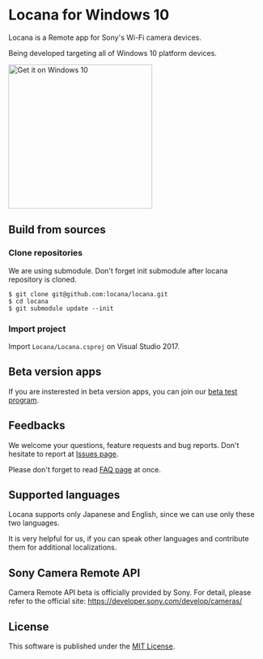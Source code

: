 Locana for Windows 10
===

Locana is a Remote app for Sony's Wi-Fi camera devices.

Being developed targeting all of Windows 10 platform devices.

<a href="https://www.microsoft.com/store/apps/9nblggh2t6h1?ocid=badge">
<img src="https://assets.windowsphone.com/f2f77ec7-9ba9-4850-9ebe-77e366d08adc/English_Get_it_Win_10_InvariantCulture_Default.png" width="284" alt="Get it on Windows 10" />
</a>

## Build from sources

### Clone repositories

We are using submodule. Don't forget init submodule after locana repository is cloned.

```console
$ git clone git@github.com:locana/locana.git
$ cd locana
$ git submodule update --init
```

### Import project

Import `Locana/Locana.csproj` on Visual Studio 2017.

## Beta version apps

If you are insterested in beta version apps,
you can join our [beta test program](http://locana.github.io/win10_uwp.html).

## Feedbacks

We welcome your questions, feature requests and bug reports.
Don't hesitate to report at [Issues page](https://github.com/locana/locana/issues).

Please don't forget to read [FAQ page](http://locana.github.io/locana_faq.html) at once.

## Supported languages

Locana supports only Japanese and English, since we can use only these two languages.

It is very helpful for us,
if you can speak other languages and contribute them for additional localizations.

## Sony Camera Remote API

Camera Remote API beta is officially provided by Sony.
For detail, please refer to the official site: <https://developer.sony.com/develop/cameras/>

## License

This software is published under the [MIT License](http://opensource.org/licenses/mit-license.php).
